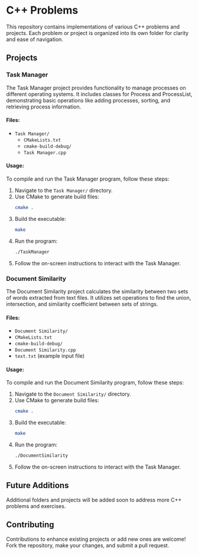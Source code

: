 # C++ Problems

This repository contains implementations of various C++ problems and projects. Each problem or project is organized into its own folder for clarity and ease of navigation.

## Projects

### Task Manager

The Task Manager project provides functionality to manage processes on different operating systems. It includes classes for Process and ProcessList, demonstrating basic operations like adding processes, sorting, and retrieving process information.

#### Files:
- `Task Manager/`
  - `CMakeLists.txt`
  - `cmake-build-debug/`
  - `Task Manager.cpp`

#### Usage:
To compile and run the Task Manager program, follow these steps:
1. Navigate to the `Task Manager/` directory.
2. Use CMake to generate build files:
     ```bash
     cmake .
     ```
3. Build the executable:
     ```bash
     make
     ```
4. Run the program:
     ```bash
     ./TaskManager
     ```
5. Follow the on-screen instructions to interact with the Task Manager.

### Document Similarity

The Document Similarity project calculates the similarity between two sets of words extracted from text files. It utilizes set operations to find the union, intersection, and similarity coefficient between sets of strings.

#### Files:
- `Document Similarity/`
- `CMakeLists.txt`
- `cmake-build-debug/`
- `Document Similarity.cpp`
- `text.txt` (example input file)

#### Usage:
To compile and run the Document Similarity program, follow these steps:
1. Navigate to the `Document Similarity/` directory.
2. Use CMake to generate build files:
     ```bash
     cmake .
     ```
3. Build the executable:
     ```bash
     make
     ```
4. Run the program:
     ```bash
     ./DocumentSimilarity
     ```
5. Follow the on-screen instructions to interact with the Task Manager.

## Future Additions

Additional folders and projects will be added soon to address more C++ problems and exercises.

## Contributing

Contributions to enhance existing projects or add new ones are welcome! Fork the repository, make your changes, and submit a pull request.
